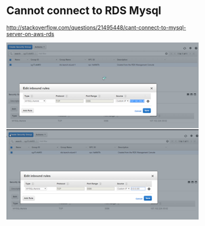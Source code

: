 # Cannot connect to RDS Mysql

http://stackoverflow.com/questions/21495448/cant-connect-to-mysql-server-on-aws-rds


<img src="Mysql-inbound security group.png">

<img src="Mysql-inbound security group-2.png">